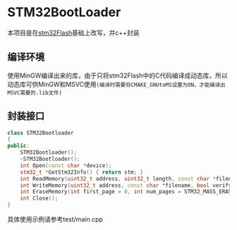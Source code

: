 # STM32BootLoader
本项目是在[stm32Flash](https://github.com/ARMinARM/stm32flash)基础上改写，并c++封装

## 编译环境
使用MinGW编译出来的库，由于只将stm32Flash中的C代码编译成动态库，所以动态库可供MinGW和MSVC使用``(编译时需要将CMAKE_GNUtoMS设置为ON，才能编译出MSVC需要的.lib文件)``

## 封装接口
``` cpp
class STM32Bootloader
{
public:
    STM32Bootloader();
    ~STM32Bootloader();
    int Open(const char *device);
    stm32_t *GetStm32Info() { return stm; }
    int ReadMemory(uint32_t address, uint32_t length, const char *filename);
    int WriteMemory(uint32_t address, const char *filename, bool verify=0);
    int EraseMemory(int first_page = 0, int num_pages = STM32_MASS_ERASE);
    int Close();
}
```
具体使用示例请参考test/main.cpp
